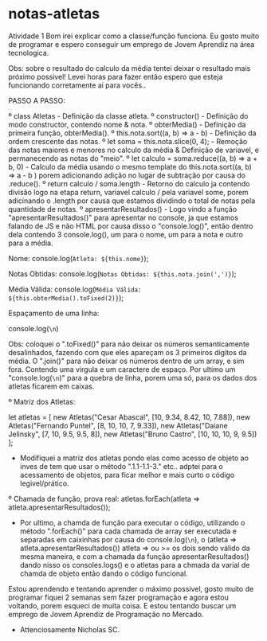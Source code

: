 # notas-atletas
Atividade 1
Bom irei explicar como a classe/função funciona. Eu gosto muito de programar e espero conseguir um emprego de Jovem Aprendiz na área tecnologica. 

Obs: sobre o resultado do calculo da média tentei deixar o resultado mais próximo possivel! Levei horas para fazer então espero que esteja funcionando corretamente ai para vocês..

PASSO A PASSO:

º class Atletas - Definição da classe atleta.
º constructor() - Definição do modo constructor, contendo nome & nota.
º obterMedia() - Definição da primeira função, obterMedia().
º this.nota.sort((a, b) => a - b) - Definição da ordem crescente das notas.
º let soma = this.nota.slice(0, 4); - Remoção das notas maiores e menores no calculo da média & Definição de variavel, e permanecendo as notas do "meio".
º let calculo = soma.reduce((a, b) => a + b, 0) - Calculo da média usando o mesmo template do this.nota.sort((a, b) => a - b ) porem adicionando adição no lugar de subtração por causa do .reduce().
º return calculo / soma.length - Retorno do calculo ja contendo divisão logo na etapa return, variavel calculo / pela variavel some, porem adicinando o .length por causa que estamos dividindo o total de notas pela quantidade de notas.
º apresentarResultados() - Logo vindo a função "apresentarResultados()" para apresentar no console, ja que estamos falando de JS e não HTML por causa disso o "console.log()", então dentro dela contendo 3 console.log(), um para o nome, um para a nota e outro para a média. 

Nome: 
console.log(`Atleta: ${this.nome}`);

Notas Obtidas:
console.log(`Notas Obtidas: ${this.nota.join(',')}`);

Média Válida:
console.log(`Média Válida: ${this.obterMedia().toFixed(2)}`);

Espaçamento de uma linha:

console.log(`\n`)

Obs: coloquei o ".toFixed()" para não deixar os números semanticamente desalinhados, fazendo com que eles apareçam os 3 primeiros digitos da média. O ".join()" para não deixar os números dentro de um array, e sim fora. Contendo uma virgula e um caractere de espaço. Por ultimo um "console.log(`\n`)" para a quebra de linha, porem uma só, para os dados dos atletas ficarem em caixas.

º Matriz dos Atletas:

let atletas = [
    new Atletas("Cesar Abascal", [10, 9.34, 8.42, 10, 7.88]),
    new Atletas("Fernando Puntel", [8, 10, 10, 7, 9.33]),
    new Atletas("Daiane Jelinsky", [7, 10, 9.5, 9.5, 8]),
    new Atletas("Bruno Castro", [10, 10, 10, 9, 9.5])
];

- Modifiquei a matriz dos atletas pondo elas como acesso de objeto ao inves de tem que usar o método ".1.1-1.1-3." etc.. adptei para o acessamento de objetos, para ficar melhor e mais curto o código legivel/prático. 

º Chamada de função, prova real:
atletas.forEach(atleta => atleta.apresentarResultados());
- Por ultimo, a chamda de função para executar o código, utilizando o método ".forEach()" para cada chamada de array ser executada e separadas em caixinhas por causa do console.log(`\n`), o (atleta => atleta.apresentarResultados()) atleta => ou >= os dois sendo válido da mesma maneira, e com a chamada da função apresentarResultados() dando nisso os consoles.logs() e o atletas para a chmada da varial de chamda de objeto então dando o código funcional. 

Estou aprendendo e tentando aprender o máximo possivel, gosto muito de programar fiquei 2 semanas sem fazer programação e agora estou voltando, porem esqueci de muita coisa. E estou tentando buscar um emprego de Jovem Aprendiz de Programação no Mercado. 

- Attenciosamente Nicholas SC. 


